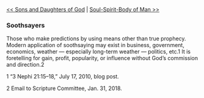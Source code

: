 [<< Sons and Daughters of God](Sons%20and%20Daughters%20of%20God.md)  |  [Soul-Spirit-Body of Man >>](Soul-Spirit-Body%20of%20Man.md)

### Soothsayers
Those who make predictions by using means other than true prophecy. Modern application of soothsaying may exist in business, government, economics, weather — especially long-term weather — politics, etc.1 It is foretelling for gain, profit, popularity, or influence without God’s commission and direction.2



1 “3 Nephi 21:15–18,” July 17, 2010, blog post.


2 Email to Scripture Committee, Jan. 31, 2018.